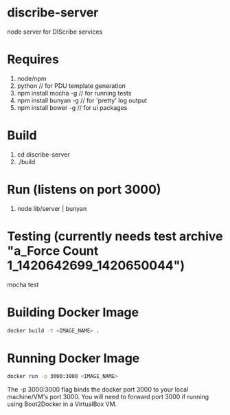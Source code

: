 # discribe-server

node server for DIScribe services

# Requires
1. node/npm
2. python               // for PDU template generation
2. npm install mocha -g     // for running tests
3. npm install bunyan -g    // for 'pretty' log output
4. npm install bower -g     // for ui packages

# Build

1. cd discribe-server
2. ./build

# Run (listens on port 3000)
1. node lib/server | bunyan

# Testing (currently needs test archive "a_Force Count 1_1420642699_1420650044")
mocha test

# Building Docker Image
```bash
docker build -t <IMAGE_NAME> .
```

# Running Docker Image
```bash
docker run -p 3000:3000 <IMAGE_NAME>
```

The -p 3000:3000 flag binds the docker port 3000 to your local machine/VM's 
port 3000. You will need to forward port 3000 if running using Boot2Docker in
 a VirtualBox VM.
